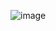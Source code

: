 ![image](https://github.com/divejane/Deus-Ex-Maquina-16555/assets/105249833/83890bee-c1a4-415a-8e5c-89430d15e390)
